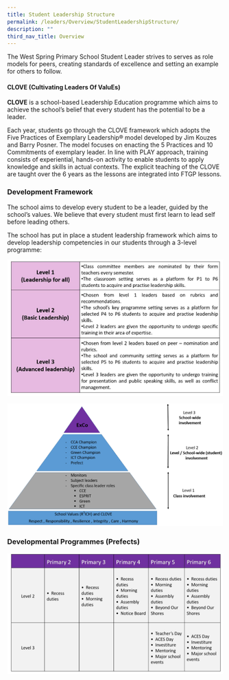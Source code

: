 ```yaml
---
title: Student Leadership Structure
permalink: /leaders/Overview/StudentLeadershipStructure/
description: ""
third_nav_title: Overview
---
```

The West Spring Primary School Student Leader strives to serves as role models for peers, creating standards of excellence and setting an example for others to follow.
#### **CLOVE (Cultivating Leaders Of ValuEs)**

**CLOVE** is a school-based Leadership Education programme which aims to achieve the school’s belief that every student has the potential to be a leader.

Each year, students go through the CLOVE framework which adopts the Five Practices of Exemplary Leadership® model developed by Jim Kouzes and Barry Posner. The model focuses on enacting the 5 Practices and 10 Commitments of exemplary leader. In line with PLAY approach, training consists of experiential, hands-on activity to enable students to apply knowledge and skills in actual contexts. The explicit teaching of the CLOVE are taught over the 6 years as the lessons are integrated into FTGP lessons.

### **Development Framework**

The school aims to develop every student to be a leader, guided by the school’s values. We believe that every student must first learn to lead self before leading others.

The school has put in place a student leadership framework which aims to develop leadership competencies in our students through a 3-level programme:

![](/images/Student%20leadership.png)

![](/images/Tiered-leadership.png)

### **Developmental Programmes (Prefects)**

![](/images/Student%20leadership%202.jpg)


